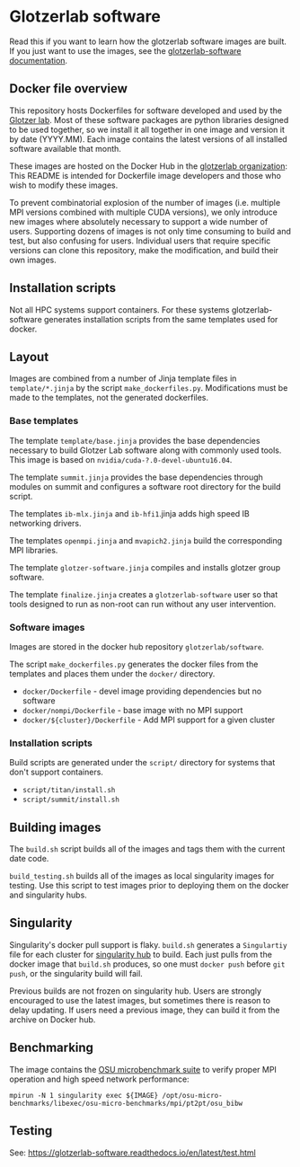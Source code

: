 # Glotzerlab software

Read this if you want to learn how the glotzerlab software images are built. If you just want to use the images, see the [glotzerlab-software documentation](https://glotzerlab-software.readthedocs.io/).

## Docker file overview

This repository hosts Dockerfiles for software developed and used by the [Glotzer lab](http://glotzerlab.engin.umich.edu/home/). Most of these software packages are python libraries designed to be used together, so we install it all together in one image and version it by date (YYYY.MM). Each image contains the latest versions of all installed software available that month.

These images are hosted on the Docker Hub in the [glotzerlab organization](https://hub.docker.com/r/glotzerlab/software/): This README is intended for Dockerfile image developers and those who wish to modify these images.

To prevent combinatorial explosion of the number of images (i.e. multiple MPI versions combined with multiple CUDA versions), we only introduce new images where absolutely necessary to support a wide number of users. Supporting dozens of images is not only time consuming to build and test, but also confusing for users. Individual users that require specific versions can clone this repository, make the modification, and build their own images.

## Installation scripts

Not all HPC systems support containers. For these systems glotzerlab-software generates installation scripts from the same templates used for docker.

## Layout

Images are combined from a number of Jinja template files in ``template/*.jinja`` by the script ``make_dockerfiles.py``. Modifications must be made to the templates, not the generated dockerfiles.

### Base templates

The template ``template/base.jinja`` provides the base dependencies necessary to build Glotzer Lab software along with commonly used tools. This image is based on ``nvidia/cuda-?.0-devel-ubuntu16.04``.

The template ``summit.jinja`` provides the base dependencies through modules on summit and configures a software root directory for the build script.

The templates ``ib-mlx.jinja`` and ``ib-hfi1``.jinja adds high speed IB networking drivers.

The templates ``openmpi.jinja`` and ``mvapich2.jinja`` build the corresponding MPI libraries.

The template ``glotzer-software.jinja`` compiles and installs glotzer group software.

The template ``finalize.jinja`` creates a ``glotzerlab-software`` user so that tools designed to run as non-root can
run without any user intervention.

### Software images

Images are stored in the docker hub repository ``glotzerlab/software``.

The script ``make_dockerfiles.py`` generates the docker files from the templates and places them under the ``docker/`` directory.

* ``docker/Dockerfile`` - devel image providing dependencies but no software
* ``docker/nompi/Dockerfile`` - base image with no MPI support
* ``docker/${cluster}/Dockerfile`` - Add MPI support for a given cluster

### Installation scripts

Build scripts are generated under the ``script/`` directory for systems that don't support containers.

* ``script/titan/install.sh``
* ``script/summit/install.sh``

## Building images

The ``build.sh`` script builds all of the images and tags them with the current date code.

``build_testing.sh`` builds all of the images as local singularity images for testing. Use this script to test images
prior to deploying them on the docker and singularity hubs.

## Singularity

Singularity's docker pull support is flaky. ``build.sh`` generates a ``Singulartiy`` file for each cluster for
[singularity hub](https://www.singularity-hub.org/) to build. Each just pulls from the docker image that ``build.sh``
produces, so one must ``docker push`` before ``git push``, or the singularity build will fail.

Previous builds are not frozen on singularity hub. Users are strongly encouraged to use the latest images, but sometimes
there is reason to delay updating. If users need a previous image, they can build it from the archive on Docker hub.

## Benchmarking

The image contains the [OSU microbenchmark suite](http://mvapich.cse.ohio-state.edu/benchmarks/) to verify proper MPI operation and high speed network performance:

    mpirun -N 1 singularity exec ${IMAGE} /opt/osu-micro-benchmarks/libexec/osu-micro-benchmarks/mpi/pt2pt/osu_bibw

## Testing

See: https://glotzerlab-software.readthedocs.io/en/latest/test.html

